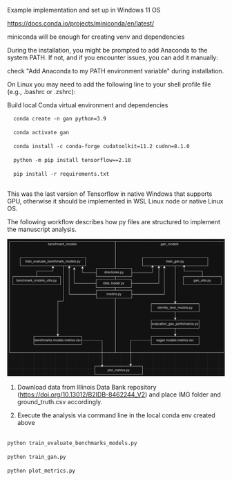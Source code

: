 Example implementation and set up in Windows 11 OS

  https://docs.conda.io/projects/miniconda/en/latest/
  
  miniconda will be enough for creating venv and dependencies
  
  During the installation, you might be prompted to add Anaconda to the system PATH. If not, and if you encounter issues, you can add it         manually:
  
  check "Add Anaconda to my PATH environment variable" during installation.
  
  On Linux you may need to add the following line to your shell profile file (e.g., .bashrc or .zshrc):

Build local Conda virtual environment and dependencies
```
  conda create -n gan python=3.9   

  conda activate gan

  conda install -c conda-forge cudatoolkit=11.2 cudnn=8.1.0

  python -m pip install tensorflow==2.10

  pip install -r requirements.txt       
  
```
This was the last version of Tensorflow in native Windows that supports GPU, otherwise it should be implemented in WSL Linux node or native Linux OS.

The following workflow describes how py files are structured to implement the manuscript analysis.


![App Implementation](./workflow.png)

1) Download data from Illinois Data Bank repository (https://doi.org/10.13012/B2IDB-8462244_V2) and place IMG folder and ground_truth.csv accordingly.
  
2) Execute the analysis via command line in the local conda env created above

```

python train_evaluate_benchmarks_models.py

python train_gan.py

python plot_metrics.py
